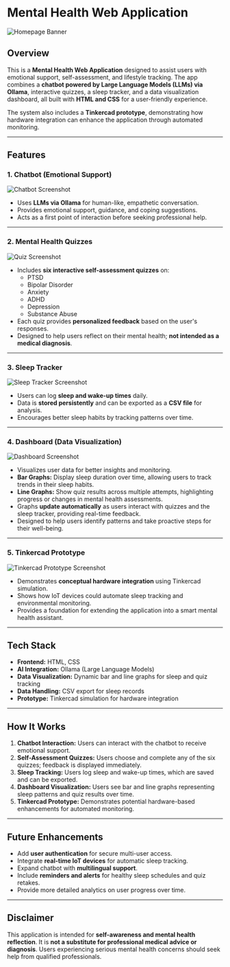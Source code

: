 # Mental Health Web Application

![Homepage Banner](homepage.png)

## Overview
This is a **Mental Health Web Application** designed to assist users with emotional support, self-assessment, and lifestyle tracking. The app combines a **chatbot powered by Large Language Models (LLMs) via Ollama**, interactive quizzes, a sleep tracker, and a data visualization dashboard, all built with **HTML and CSS** for a user-friendly experience.

The system also includes a **Tinkercad prototype**, demonstrating how hardware integration can enhance the application through automated monitoring.

---

## Features

### 1. Chatbot (Emotional Support)
![Chatbot Screenshot](Chatbot.png)
- Uses **LLMs via Ollama** for human-like, empathetic conversation.
- Provides emotional support, guidance, and coping suggestions.
- Acts as a first point of interaction before seeking professional help.

---

### 2. Mental Health Quizzes
![Quiz Screenshot](quiz.png)
- Includes **six interactive self-assessment quizzes** on:
  - PTSD
  - Bipolar Disorder
  - Anxiety
  - ADHD
  - Depression
  - Substance Abuse
- Each quiz provides **personalized feedback** based on the user's responses.
- Designed to help users reflect on their mental health; **not intended as a medical diagnosis**.

---

### 3. Sleep Tracker
![Sleep Tracker Screenshot](SleepTracker.png)
- Users can log **sleep and wake-up times** daily.
- Data is **stored persistently** and can be exported as a **CSV file** for analysis.
- Encourages better sleep habits by tracking patterns over time.

---

### 4. Dashboard (Data Visualization)
![Dashboard Screenshot](Dashboard.png)
- Visualizes user data for better insights and monitoring.
- **Bar Graphs:** Display sleep duration over time, allowing users to track trends in their sleep habits.
- **Line Graphs:** Show quiz results across multiple attempts, highlighting progress or changes in mental health assessments.
- Graphs **update automatically** as users interact with quizzes and the sleep tracker, providing real-time feedback.
- Designed to help users identify patterns and take proactive steps for their well-being.

---

### 5. Tinkercad Prototype
![Tinkercad Prototype Screenshot](Tinkercad.png)
- Demonstrates **conceptual hardware integration** using Tinkercad simulation.
- Shows how IoT devices could automate sleep tracking and environmental monitoring.
- Provides a foundation for extending the application into a smart mental health assistant.

---

## Tech Stack
- **Frontend:** HTML, CSS  
- **AI Integration:** Ollama (Large Language Models)  
- **Data Visualization:** Dynamic bar and line graphs for sleep and quiz tracking  
- **Data Handling:** CSV export for sleep records  
- **Prototype:** Tinkercad simulation for hardware integration  

---

## How It Works
1. **Chatbot Interaction:** Users can interact with the chatbot to receive emotional support.
2. **Self-Assessment Quizzes:** Users choose and complete any of the six quizzes; feedback is displayed immediately.
3. **Sleep Tracking:** Users log sleep and wake-up times, which are saved and can be exported.
4. **Dashboard Visualization:** Users see bar and line graphs representing sleep patterns and quiz results over time.
5. **Tinkercad Prototype:** Demonstrates potential hardware-based enhancements for automated monitoring.

---

## Future Enhancements
- Add **user authentication** for secure multi-user access.
- Integrate **real-time IoT devices** for automatic sleep tracking.
- Expand chatbot with **multilingual support**.
- Include **reminders and alerts** for healthy sleep schedules and quiz retakes.
- Provide more detailed analytics on user progress over time.

---

## Disclaimer
This application is intended for **self-awareness and mental health reflection**. It is **not a substitute for professional medical advice or diagnosis**. Users experiencing serious mental health concerns should seek help from qualified professionals.
